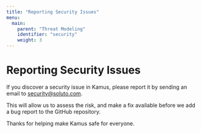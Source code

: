 ```yaml
---
title: "Reporting Security Issues"
menu:
  main:
    parent: "Threat Modeling"
    identifier: "security"
    weight: 3
---
```


# Reporting Security Issues

If you discover a security issue in Kamus, please report it by sending an email to security@soluto.com.

This will allow us to assess the risk, and make a fix available before we add a bug report to the GitHub repository.

Thanks for helping make Kamus safe for everyone.

